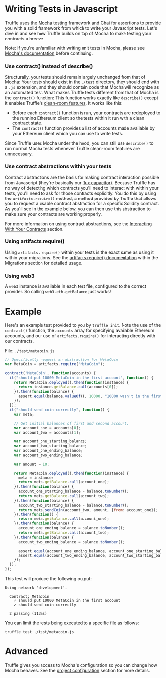 # Writing Tests in Javascript

Truffle uses the [Mocha](https://mochajs.org/) testing framework and [Chai](http://chaijs.com/) for assertions to provide you with a solid framework from which to write your Javascript tests. Let's dive in and see how Truffle builds on top of Mocha to make testing your contracts a breeze.

Note: If you're unfamiliar with writing unit tests in Mocha, please see [Mocha's documentation](https://mochajs.org/) before continuing.

### Use contract() instead of describe()

Structurally, your tests should remain largely unchanged from that of Mocha: Your tests should exist in the `./test` directory, they should end with a `.js` extension, and they should contain code that Mocha will recognize as an automated test. What makes Truffle tests different from that of Mocha is the `contract()` function: This function works exactly like `describe()` except it enables Truffle's [clean-room features](/docs/getting_started/testing#clean-room-environment). It works like this:

* Before each `contract()` function is run, your contracts are redeployed to the running Ethereum client so the tests within it run with a clean contract state.
* The `contract()` function provides a list of accounts made available by your Ethereum client which you can use to write tests.

Since Truffle uses Mocha under the hood, you can still use `describe()` to run normal Mocha tests whenever Truffle clean-room features are unnecessary.

### Use contract abstractions within your tests

Contract abstractions are the basis for making contract interaction possible from Javascript (they're basically our [flux capacitor](https://www.youtube.com/watch?v=EhU862ONFys)). Because Truffle has no way of detecting which contracts you'll need to interact with within your tests, you'll need to ask for those contracts explicitly. You do this by using the `artifacts.require()` method, a method provided by Truffle that allows you to request a usable contract abstraction for a specific Solidity contract. As you'll see in the example below, you can then use this abstraction to make sure your contracts are working properly.

For more information on using contract abstractions, see the [Interacting With Your Contracts](/docs/getting_started/contracts) section.

### Using artifacts.require()

Using `artifacts.require()` within your tests is the exact same as using it within your migrations. See the [artifacts.require() documentation](./migrations#artifacts-require-) within the Migrations section for detailed usage.

### Using web3

A `web3` instance is available in each test file, configured to the correct provider. So calling `web3.eth.getBalance` just works!

# Example

Here's an example test provided to you by `truffle init`. Note the use of the `contract()` function, the `accounts` array for specifying available Ethereum accounts, and our use of `artifacts.require()` for interacting directly with our contracts.

File: `./test/metacoin.js`

```javascript
// Specifically request an abstraction for MetaCoin
var MetaCoin = artifacts.require("MetaCoin");

contract('MetaCoin', function(accounts) {
  it("should put 10000 MetaCoin in the first account", function() {
    return MetaCoin.deployed().then(function(instance) {
      return instance.getBalance.call(accounts[0]);
    }).then(function(balance) {
      assert.equal(balance.valueOf(), 10000, "10000 wasn't in the first account");
    });
  });
  it("should send coin correctly", function() {
    var meta;

    // Get initial balances of first and second account.
    var account_one = accounts[0];
    var account_two = accounts[1];

    var account_one_starting_balance;
    var account_two_starting_balance;
    var account_one_ending_balance;
    var account_two_ending_balance;

    var amount = 10;

    return MetaCoin.deployed().then(function(instance) {
      meta = instance;
      return meta.getBalance.call(account_one);
    }).then(function(balance) {
      account_one_starting_balance = balance.toNumber();
      return meta.getBalance.call(account_two);
    }).then(function(balance) {
      account_two_starting_balance = balance.toNumber();
      return meta.sendCoin(account_two, amount, {from: account_one});
    }).then(function() {
      return meta.getBalance.call(account_one);
    }).then(function(balance) {
      account_one_ending_balance = balance.toNumber();
      return meta.getBalance.call(account_two);
    }).then(function(balance) {
      account_two_ending_balance = balance.toNumber();

      assert.equal(account_one_ending_balance, account_one_starting_balance - amount, "Amount wasn't correctly taken from the sender");
      assert.equal(account_two_ending_balance, account_two_starting_balance + amount, "Amount wasn't correctly sent to the receiver");
    });
  });
});
```

This test will produce the following output:

```
Using network 'development'.

  Contract: MetaCoin
    ✓ should put 10000 MetaCoin in the first account
    ✓ should send coin correctly

  2 passing (113ms)
```

You can limit the tests being executed to a specific file as follows:

```
truffle test ./test/metacoin.js
```


# Advanced

Truffle gives you access to Mocha's configuration so you can change how Mocha behaves. See the [project configuration](/docs/advanced/configuration#mocha) section for more details.
